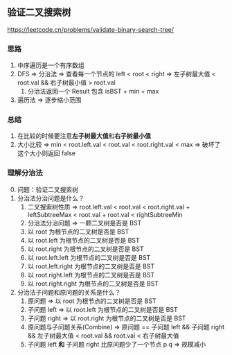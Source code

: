 ## 验证二叉搜索树

<https://leetcode.cn/problems/validate-binary-search-tree/>

### 思路

1. 中序遍历是一个有序数组
2. DFS => 分治法 => 查看每一个节点的 left < root < right => 左子树最大值 < root.val && 右子树最小值 > root.val
    1. 分治法返回一个 Result 包含 isBST + min + max
3. 遍历法 => 逐步缩小范围

### 总结

1. 在比较的时候要注意**左子树最大值**和**右子树最小值**
2. 大小比较 => min < root.left.val < root.val < root.right.val < max => 破坏了这个大小则返回 false

### 理解分治法

0. 问题：验证二叉搜索树
1. 分治法分治问题是什么？
    1. 二叉搜索树性质 => root.left.val < root.val < root.right.val + leftSubtreeMax < root.val + root.val < rightSubtreeMin
    2. 分治法分治问题 => 一颗二叉树是否是 BST
    3. 以 root 为根节点的二叉树是否是 BST
    4. 以 root.left 为根节点的二叉树是否是 BST
    5. 以 root.right 为根节点的二叉树是否是 BST
    6. 以 root.left.left 为根节点的二叉树是否是 BST
    7. 以 root.left.right 为根节点的二叉树是否是 BST
    8. 以 root.right.left 为根节点的二叉树是否是 BST
    9. 以 root.right.right 为根节点的二叉树是否是 BST
3. 分治法子问题和原问题的关系是什么？
    1. 原问题 => 以 root 为根节点的二叉树是否是 BST
    2. 子问题 left => 以 root.left 为根节点的二叉树是否是 BST
    3. 子问题 right => 以 root.right 为根节点的二叉树是否是 BST
    4. 原问题与子问题关系(Combine) => 原问题 == 子问题 left && 子问题 right && 左子树最大值 < root.val && root.val < 右子树最大值
    5. 子问题 left **和** 子问题 right 比原问题少了一个节点 p q => 规模减小
